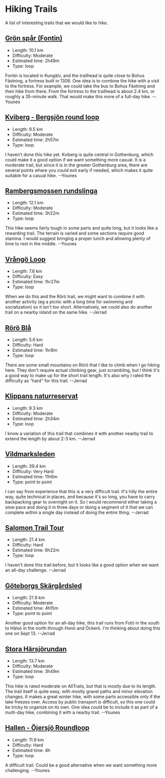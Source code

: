 # Hiking Trails

A list of interesting trails that we would like to hike.

## [Grön spår (Fontin)](https://www.alltrails.com/sv-se/led/sweden/vastra-gotaland/fontin-gron)

* Length: 10.1 km
* Difficulty: Moderate
* Estimated time: 2h49m
* Type: loop

Fontin is located in Kungälv, and the trailhead is quite close to Bohus Fästning, a fortress built in 1308. One idea is to combine the hike with a visit to the fortress. For example, we could take the bus to Bohus Fästning and then hike from there. From the fortress to the trailhead is about 2.4 km, or roughly a 35-minute walk. That would make this more of a full-day hike. --Younes

## [Kviberg - Bergsjön round loop](https://www.alltrails.com/sv-se/led/sweden/vastra-gotaland/kviberg-bergsjon-rundslinga)

* Length: 9.5 km
* Difficulty: Moderate
* Estimated time: 2h57m
* Type: loop

I haven’t done this hike yet. Kviberg is quite central in Gothenburg, which could make it a good option if we want something more casual. It is a moderate trail, but since it is in the greater Gothenburg area, there are several points where you could exit early if needed, which makes it quite suitable for a casual hike. --Younes

## [Rambergsmossen rundslinga](https://www.alltrails.com/sv-se/led/sweden/vastra-gotaland/rambergsmossen-runda)

* Length: 12.1 km
* Difficulty: Moderate
* Estimated time: 3h22m
* Type: loop

This hike seems fairly tough in some parts and quite long, but it looks like a rewarding trail. The terrain is varied and some sections require good stamina. I would suggest bringing a proper lunch and allowing plenty of time to rest in the middle. --Younes

## [Vrångö Loop](http://alltrails.com/trail/sweden/vastra-gotaland/vrango-runt?sh=awmbcb)

* Length: 7.6 km
* Difficulty: Easy
* Estimated time: 1hr27m
* Type: loop

When we do this and the Rörö trail, we might want to combine it with another activity (eg a picnic with a long time for swimming and socialization) so it isn't too short. Alternatively, we could also do another trail on a nearby island on the same hike. --Jerrad

## [Rörö Blå](https://www.alltrails.com/trail/sweden/vastra-gotaland/roro-bla?sh=awmbcb)

* Length: 5.6 km
* Difficulty: Hard
* Estimated time: 1hr8m
* Type: loop

There are some small mountains on Rörö that I like to climb when I go hiking here. They don't require actual climbing gear, just scrambling, but I think it's a good way to make up for the short trail length. It's also why I rated the difficulty as "hard" for this trail. --Jerrad

## [Klippans naturreservat](https://www.alltrails.com/trail/sweden/vastra-gotaland/hindas-milen?sh=awmbcb)

* Length: 9.3 km
* Difficulty: Moderate
* Estimated time: 2h34m
* Type: loop

I know a variation of this trail that combines it with another nearby trail to extend the length by about 2-3 km. --Jerrad

## [Vildmarksleden](https://www.alltrails.com/trail/sweden/vastra-gotaland/vildmarksleden-goteborg?sh=awmbcb)

* Length: 39.4 km
* Difficulty: Very Hard
* Estimated time: 11h6m
* Type: point to point

I can say from experience that this is a very difficult trail. It's hilly the entire way, quite technical in places, and because it's so long, you have to carry backpacking gear to overnight on it. So I would recommend either taking a slow pace and doing it in three days or doing a segment of it that we can complete within a single day instead of doing the entire thing. --Jerrad

## [Salomon Trail Tour](https://www.alltrails.com/trail/sweden/vastra-gotaland/salomon-trail-tour-skatas-21km?sh=awmbcb)

* Length: 21.4 km
* Difficulty: Hard
* Estimated time: 6h22m
* Type: loop

I haven't done this trail before, but it looks like a good option when we want an all-day challenge. --Jerrad

## [Göteborgs Skärgårdsled](https://www.alltrails.com/trail/sweden/vastra-gotaland/goteborgs-skargardsled?sh=awmbcb)

* Length: 21.9 km
* Difficulty: Moderate
* Estimated time: 4h15m
* Type: point to point

Another good option for an all-day hike, this trail runs from Fotö in the south to Hälsö in the north through Honö and Öckerö. I'm thinking about doing this one on Sept 13. --Jerrad

## [Stora Härsjörundan](https://www.alltrails.com/sv-se/led/sweden/vastra-gotaland/stora-harsjonrundan)

* Length: 13.7 km
* Difficulty: Moderate
* Estimated time: 3h49m
* Type: loop

This hike is rated moderate on AllTrails, but that is mostly due to its length. The trail itself is quite easy, with mostly gravel paths and minor elevation changes. It makes a great winter hike, with some parts accessible only if the lake freezes over. Access by public transport is difficult, so this one could be tricky to organize on its own. One idea could be to include it as part of a multi-day hike, combining it with a nearby trail. --Younes

## [Hallen - Öjersjö Roundloop ](https://www.alltrails.com/sv-se/led/sweden/vastra-gotaland/hallen-lilla-kasjon-stora-kasjon-ojersjo)

* Length: 11.9 km
* Difficulty: Hard
* Estimated time: 4h
* Type: loop

A difficult trail. Could be a good alternative when we want something more challenging. --Younes
